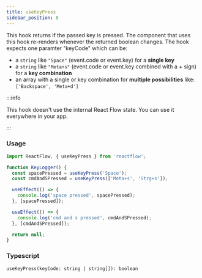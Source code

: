 ```yaml
---
title: useKeyPress
sidebar_position: 8
---
```


This hook returns if the passed key is pressed. The component that uses this hook re-renders whenever the returned boolean changes. The hook expects one paramter "keyCode" which can be:

- a `string` like `"Space"` (event.code or event.key) for a **single key**
- a `string` like `"Meta+s"` (event.code or event.key combined with a + sign) for a **key combination**
- an array with a single or key combination for **multiple possibilities** like: `['Backspace', 'Meta+d']`

:::info

This hook doesn't use the internal React Flow state. You can use it everywhere in your app.

:::

### Usage

```js
import ReactFlow, { useKeyPress } from 'reactflow';

function KeyLogger() {
  const spacePressed = useKeyPress('Space');
  const cmdAndSPressed = useKeyPress(['Meta+s', 'Strg+s']);

  useEffect(() => {
    console.log('space pressed', spacePressed);
  }, [spacePressed]);

  useEffect(() => {
    console.log('cmd and s pressed', cmdAndSPressed);
  }, [cmdAndSPressed]);

  return null;
}
```

### Typescript

`useKeyPress(keyCode: string | string[]): boolean`
